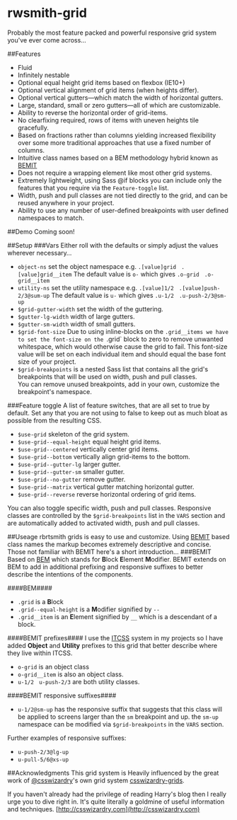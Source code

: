 # rwsmith-grid
Probably the most feature packed and powerful responsive grid system you've 
ever come across&hellip;

##Features
* Fluid
* Infinitely nestable
* Optional equal height grid items based on flexbox (IE10+)
* Optional vertical alignment of grid items (when heights differ).
* Optional vertical gutters&mdash;which match the width of horizontal gutters.
* Large, standard, small or zero gutters&mdash;all of which are customizable.
* Ability to reverse the horizontal order of grid-items.
* No clearfixing required, rows of items with uneven heights tile gracefully.
* Based on fractions rather than columns yielding increased flexibility over
  some more traditional approaches that use a fixed number of columns.
* Intuitive class names based on a BEM methodology hybrid known as [BEMIT](http://csswizardry.com/2015/08/bemit-taking-the-bem-naming-convention-a-step-further/#responsive-suffixes)
* Does not require a wrapping element like most other grid systems.
* Extremely lightweight, using Sass @if blocks you can include only the
  features that you require via the `Feature-toggle` list.
* Width, push and pull classes are not tied directly to the grid, and can be 
  reused anywhere in your project.
* Ability to use any number of user-defined breakpoints with user defined
  namespaces to match.

##Demo
Coming soon!

##Setup
###Vars
Either roll with the defaults or simply adjust the values wherever necessary&hellip;
* `object-ns` set the object namespace e.g. `.[value]grid` &nbsp; `.[value]grid__item` 
 The default value is `o-` which gives `.o-grid` &nbsp; `.o-grid__item`
* `utility-ns` set the utility namespace e.g. `.[value]1/2` &nbsp; 
 `.[value]push-2/3@sum-up`
 The default value is `u-` which gives `.u-1/2` &nbsp; `.u-push-2/3@sm-up`
* `$grid-gutter-width` set the width of the guttering.
* `$gutter-lg-width` width of large gutters.
* `$gutter-sm-width` width of small gutters.
* `$grid-font-size` Due to using inline-blocks on the `.grid__items we have to
 set the font-size on the `.grid` block to zero to remove unwanted whitespace,
 which would otherwise cause the grid to fail.  This font-size value will be
 set on each individual item and should equal the base font size of your project.
* `$grid-breakpoints` is a nested Sass list that contains all the grid's 
breakpoints that will be used on width, push and pull classes.  
You can remove unused breakpoints, add in your own, customize the breakpoint's
namespace.

###Feature toggle
A list of feature switches, that are all set to true by default.  Set any that
you are not using to false to keep out as much bloat as possible from the
resulting CSS.
* `$use-grid` skeleton of the grid system.
* `$use-grid--equal-height` equal height grid items.
* `$use-grid--centered` vertically center grid items.
* `$use-grid--bottom` vertically align grid-items to the bottom.
* `$use-grid--gutter-lg` larger gutter.
* `$use-grid--gutter-sm` smaller gutter.
* `$use-grid--no-gutter` remove gutter.
* `$use-grid--matrix` vertical gutter matching horizontal gutter.
* `$use-grid--reverse` reverse horizontal ordering of grid items.

You can also toggle specific width, push and pull classes.  Responsive classes
are controlled by the `$grid-breakpoints` list in the `VARS` section and are
automatically added to activated width, push and pull classes.

##Useage
rbrtsmith grids is easy to use and customize.
Using [BEMIT](http://csswizardry.com/2015/08/bemit-taking-the-bem-naming-convention-a-step-further/#responsive-suffixes) 
based class names the markup becomes extremely descriptive and concise.  
Those not familiar with BEMIT here's a short introduction&hellip;
###BEMIT
Based on [BEM](http://csswizardry.com/2013/01/mindbemding-getting-your-head-round-bem-syntax/) 
which stands for **B**lock **E**lement **M**odifier.  BEMIT extends
on BEM to add in additional prefixing and responsive suffixes to better describe
the intentions of the components.

####BEM####
* `.grid` is a **B**lock
* `.grid--equal-height` is a **M**odifier signified by `--`
* `.grid__item` is an **E**lement signified by `__` which is a descendant
of a block.

####BEMIT prefixes####
I use the [ITCSS](https://twitter.com/itcss_io) system in my projects so I have 
added **Object** and **Utility** prefixes to this grid that better describe 
where they live within ITCSS.  
* `o-grid` is an object class
* `o-grid__item` is also an object class.
* `u-1/2` &nbsp; `u-push-2/3` are both utility classes.

####BEMIT responsive suffixes####
* `u-1/2@sm-up` has the responsive suffix that suggests that this class will
be applied to screens larger than the `sm` breakpoint and up. the `sm-up`
namespace can be modified via `$grid-breakpoints` in the `VARS` section.

Further examples of responsive suffixes:
* `u-push-2/3@lg-up`
* `u-pull-5/6@xs-up`

##Acknowledgments
This grid system is Heavily influenced by the great work of
[@csswizardry](https://twitter.com/csswizardry])'s own grid system 
[csswizardry-grids](https://github.com/csswizardry/csswizardry-grids).  

If you haven't already had the privilege of reading Harry's blog then I really 
urge you to dive right in.  It's quite literally a goldmine of useful 
information and techniques.
[http://csswizardry.com](http://csswizardry.com)





